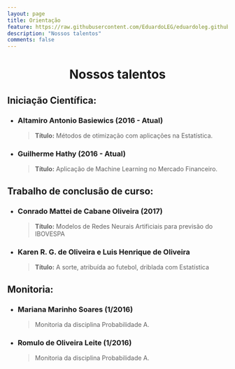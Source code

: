 ```yaml
---
layout: page
title: Orientação
feature: https://raw.githubusercontent.com/EduardoLEG/eduardoleg.github.io/master/assets/img/livro2.png
description: "Nossos talentos"
comments: false
---
```

<center> <h1>Nossos talentos</h1> </center>

## Iniciação Científica:

* ### Altamiro Antonio Basiewics (2016 - Atual)

    > **Título:** Métodos de otimização com aplicações na Estatística.

* ### Guilherme Hathy (2016 - Atual)

    > **Título:** Aplicação de Machine Learning no Mercado Financeiro.
    
## Trabalho de conclusão de curso:

* ### Conrado Mattei de Cabane Oliveira (2017)

    > **Título:** Modelos de Redes Neurais Artificiais para previsão do IBOVESPA

* ### Karen R. G. de Oliveira e Luis Henrique de Oliveira

    > **Título:** A sorte, atribuída ao futebol, driblada com Estatística
    
## Monitoria:

* ### Mariana Marinho Soares (1/2016)

    > Monitoria da disciplina Probabilidade A.
    
* ### Romulo de Oliveira Leite (1/2016)

    > Monitoria da disciplina Probabilidade A.

